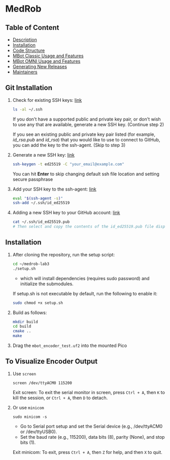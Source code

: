 # MedRob

## Table of Content

- [Description](#description)
- [Installation](#installation)
- [Code Structure](#code-structure)
- [MBot Classic Usage and Features](#mbot-classic-usage-and-features)
- [MBot OMNI Usage and Features](#mbot-omni-usage-and-features)
- [Generating New Releases](#generating-new-releases)
- [Maintainers](#maintainers)

## Git Installation
1. Check for existing SSH keys: [link](https://docs.github.com/en/authentication/connecting-to-github-with-ssh/checking-for-existing-ssh-keys)

    ```bash
    ls -al ~/.ssh
    ```

    If you don't have a supported public and private key pair, or don't wish to use any that are available, generate a new SSH key. (Continue step 2)

    If you see an existing public and private key pair listed (for example, *id_rsa.pub* and *id_rsa*) that you would like to use to connect to GitHub, you can add the key to the ssh-agent. (Skip to step 3)

2. Generate a new SSH key: [link](https://docs.github.com/en/authentication/connecting-to-github-with-ssh/generating-a-new-ssh-key-and-adding-it-to-the-ssh-agent)

    ```bash
    ssh-keygen -t ed25519 -C "your_email@example.com"
    ```

    You can hit **Enter** to skip changing default ssh file location and setting secure passphrase

3. Add your SSH key to the ssh-agent: [link](https://docs.github.com/en/authentication/connecting-to-github-with-ssh/generating-a-new-ssh-key-and-adding-it-to-the-ssh-agent)

    ```bash
    eval "$(ssh-agent -s)"
    ssh-add ~/.ssh/id_ed25519
    ```

4. Adding a new SSH key to your GitHub account: [link](https://docs.github.com/en/authentication/connecting-to-github-with-ssh/adding-a-new-ssh-key-to-your-github-account)

    ```bash
    cat ~/.ssh/id_ed25519.pub
    # Then select and copy the contents of the id_ed25519.pub file displayed in the terminal to your clipboard
    ```

## Installation

1. After cloning the repository, run the setup script:

    ```bash
    cd ~/medrob-lab3
    ./setup.sh
    ```
    - which will install dependencies (requires sudo password) and initialize the submodules.

    If setup.sh is not executable by default, run the following to enable it:

    ```bash
    sudo chmod +x setup.sh
    ```
2. Build as follows:
    ```bash
    mkdir build
    cd build
    cmake ..
    make
    ```
3. Drag the `mbot_encoder_test.uf2` into the mounted Pico

## To Visualize Encoder Output
1. Use `screen`

    ```
    screen /dev/ttyACM0 115200
    ```
    Exit screen: To exit the serial monitor in screen, press `Ctrl + A`, then `K` to kill the session, or `Ctrl + A`, then `D` to detach.
2. Or use `minicom`
    ```
    sudo minicom -s
    ```

    - Go to Serial port setup and set the Serial device (e.g., /dev/ttyACM0 or /dev/ttyUSB0).
    - Set the baud rate (e.g., 115200), data bits (8), parity (None), and stop bits (1).
    
    Exit minicom: To exit, press `Ctrl + A`, then `Z` for help, and then `X` to quit.
